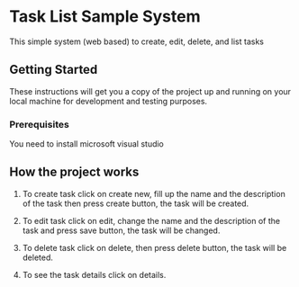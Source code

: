 # Task List Sample System

This simple system (web based) to create, edit, delete, and list tasks 

## Getting Started

These instructions will get you a copy of the project up and running on your local machine for development and testing purposes.

### Prerequisites

You need to install microsoft visual studio

## How the project works

1. To create task click on create new, fill up the name and the description of the task then press create button, the task will be created.

2. To edit task click on edit, change the name and the description of the task and press save button, the task will be changed.

3. To delete task click on delete, then press delete button, the task will be deleted.

4. To see the task details click on details.
